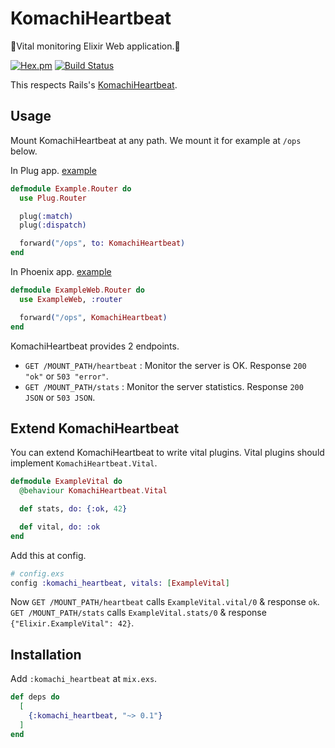 KomachiHeartbeat
==
🚅Vital monitoring Elixir Web application.🚄

[![Hex.pm](https://img.shields.io/hexpm/v/komachi_heartbeat.svg)](https://hex.pm/packages/komachi_heartbeat)
[![Build Status](https://travis-ci.org/ne-sachirou/ex_komachi_heartbeat.svg?branch=master)](https://travis-ci.org/ne-sachirou/ex_komachi_heartbeat)

This respects Rails's [KomachiHeartbeat](https://rubygems.org/gems/komachi_heartbeat).

Usage
--
Mount KomachiHeartbeat at any path. We mount it for example at `/ops` below.

In Plug app. [example][Plug example]

```elixir
defmodule Example.Router do
  use Plug.Router

  plug(:match)
  plug(:dispatch)

  forward("/ops", to: KomachiHeartbeat)
end
```

In Phoenix app. [example][Phoenix example]

```elixir
defmodule ExampleWeb.Router do
  use ExampleWeb, :router

  forward("/ops", KomachiHeartbeat)
end
```

KomachiHeartbeat provides 2 endpoints.

* `GET /MOUNT_PATH/heartbeat` : Monitor the server is OK. Response `200 "ok"` or `503 "error"`.
* `GET /MOUNT_PATH/stats` : Monitor the server statistics. Response `200 JSON` or `503 JSON`.

## Extend KomachiHeartbeat
You can extend KomachiHeartbeat to write vital plugins. Vital plugins should implement `KomachiHeartbeat.Vital`.

```elixir
defmodule ExampleVital do
  @behaviour KomachiHeartbeat.Vital

  def stats, do: {:ok, 42}

  def vital, do: :ok
end
```

Add this at config.

```elixir
# config.exs
config :komachi_heartbeat, vitals: [ExampleVital]
```

Now `GET /MOUNT_PATH/heartbeat` calls `ExampleVital.vital/0` & response `ok`.
`GET /MOUNT_PATH/stats` calls `ExampleVital.stats/0` & response `{"Elixir.ExampleVital": 42}`.

Installation
--
Add `:komachi_heartbeat` at `mix.exs`.

```elixir
def deps do
  [
    {:komachi_heartbeat, "~> 0.1"}
  ]
end
```

[Plug example]: https://github.com/ne-sachirou/ex_komachi_heartbeat/tree/master/examples/plug_example
[Phoenix example]: https://github.com/ne-sachirou/ex_komachi_heartbeat/tree/master/examples/phx_example
